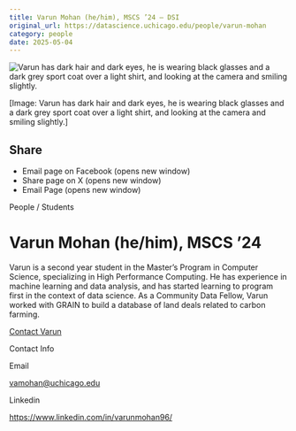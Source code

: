 ```yaml
---
title: Varun Mohan (he/him), MSCS ’24 – DSI
original_url: https://datascience.uchicago.edu/people/varun-mohan
category: people
date: 2025-05-04
---
```


<!-- Table-like structure detected -->

![Varun has dark hair and dark eyes, he is wearing black glasses and a dark grey sport coat over a light shirt, and looking at the camera and smiling slightly.](https://datascience.uchicago.edu/wp-content/uploads/2023/06/Varun-Mohan-2018-edited-300x300.jpg)

[Image: Varun has dark hair and dark eyes, he is wearing black glasses and a dark grey sport coat over a light shirt, and looking at the camera and smiling slightly.]

## Share

* Email page on Facebook (opens new window)
* Share page on X (opens new window)
* Email Page (opens new window)

<!-- Table-like structure detected -->

People / Students

# Varun Mohan (he/him), MSCS ’24

Varun is a second year student in the Master’s Program in Computer Science, specializing in High Performance Computing. He has experience in machine learning and data analysis, and has started learning to program first in the context of data science. As a Community Data Fellow, Varun worked with GRAIN to build a database of land deals related to carbon farming.

[Contact Varun](https://datascience.uchicago.edu/people/varun-mohan/)

Contact Info

Email

[vamohan@uchicago.edu](mailto:vamohan@uchicago.edu)

Linkedin

<https://www.linkedin.com/in/varunmohan96/>